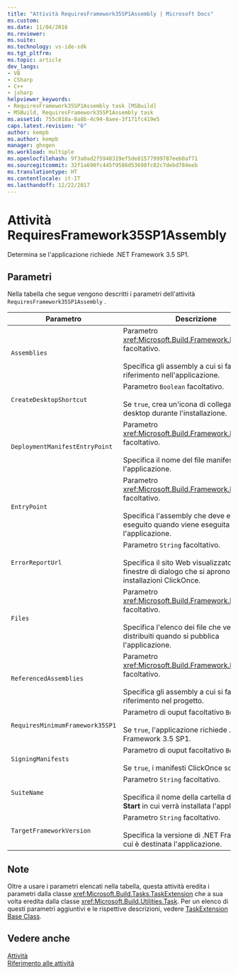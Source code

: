 ```yaml
---
title: "Attività RequiresFramework35SP1Assembly | Microsoft Docs"
ms.custom: 
ms.date: 11/04/2016
ms.reviewer: 
ms.suite: 
ms.technology: vs-ide-sdk
ms.tgt_pltfrm: 
ms.topic: article
dev_langs:
- VB
- CSharp
- C++
- jsharp
helpviewer_keywords:
- RequiresFramework35SP1Assembly task [MSBuild]
- MSBuild, RequiresFramework35SP1Assembly task
ms.assetid: 755c018a-8a8b-4c94-8aee-3f171fc419e5
caps.latest.revision: "6"
author: kempb
ms.author: kempb
manager: ghogen
ms.workload: multiple
ms.openlocfilehash: 9f3a0ad2f5948319ef5de81577999787eeb0af71
ms.sourcegitcommit: 32f1a690fc445f9586d53698fc82c7debd784eeb
ms.translationtype: HT
ms.contentlocale: it-IT
ms.lasthandoff: 12/22/2017
---
```

# <a name="requiresframework35sp1assembly-task"></a>Attività RequiresFramework35SP1Assembly
Determina se l'applicazione richiede .NET Framework 3.5 SP1.  
  
## <a name="parameters"></a>Parametri  
 Nella tabella che segue vengono descritti i parametri dell'attività `RequiresFramework35SP1Assembly` .  
  
|Parametro|Descrizione|  
|---------------|-----------------|  
|`Assemblies`|Parametro <xref:Microsoft.Build.Framework.ITaskItem>`[]` facoltativo.<br /><br /> Specifica gli assembly a cui si fa riferimento nell'applicazione.|  
|`CreateDesktopShortcut`|Parametro `Boolean` facoltativo.<br /><br /> Se `true`, crea un'icona di collegamento sul desktop durante l'installazione.|  
|`DeploymentManifestEntryPoint`|Parametro <xref:Microsoft.Build.Framework.ITaskItem> facoltativo.<br /><br /> Specifica il nome del file manifesto per l'applicazione.|  
|`EntryPoint`|Parametro <xref:Microsoft.Build.Framework.ITaskItem> facoltativo.<br /><br /> Specifica l'assembly che deve essere eseguito quando viene eseguita l'applicazione.|  
|`ErrorReportUrl`|Parametro `String` facoltativo.<br /><br /> Specifica il sito Web visualizzato nelle finestre di dialogo che si aprono durante le installazioni ClickOnce.|  
|`Files`|Parametro <xref:Microsoft.Build.Framework.ITaskItem>`[]` facoltativo.<br /><br /> Specifica l'elenco dei file che verranno distribuiti quando si pubblica l'applicazione.|  
|`ReferencedAssemblies`|Parametro <xref:Microsoft.Build.Framework.ITaskItem>`[]` facoltativo.<br /><br /> Specifica gli assembly a cui si fa riferimento nel progetto.|  
|`RequiresMinimumFramework35SP1`|Parametro di ouput facoltativo `Boolean`.<br /><br /> Se `true`, l'applicazione richiede .NET Framework 3.5 SP1.|  
|`SigningManifests`|Parametro di ouput facoltativo `Boolean`.<br /><br /> Se `true`, i manifesti ClickOnce sono firmati.|  
|`SuiteName`|Parametro `String` facoltativo.<br /><br /> Specifica il nome della cartella del menu **Start** in cui verrà installata l'applicazione.|  
|`TargetFrameworkVersion`|Parametro `String` facoltativo.<br /><br /> Specifica la versione di .NET Framework a cui è destinata l'applicazione.|  
  
## <a name="remarks"></a>Note  
 Oltre a usare i parametri elencati nella tabella, questa attività eredita i parametri dalla classe <xref:Microsoft.Build.Tasks.TaskExtension> che a sua volta eredita dalla classe <xref:Microsoft.Build.Utilities.Task>. Per un elenco di questi parametri aggiuntivi e le rispettive descrizioni, vedere [TaskExtension Base Class](../msbuild/taskextension-base-class.md).  
  
## <a name="see-also"></a>Vedere anche  
 [Attività](../msbuild/msbuild-tasks.md)   
 [Riferimento alle attività](../msbuild/msbuild-task-reference.md)